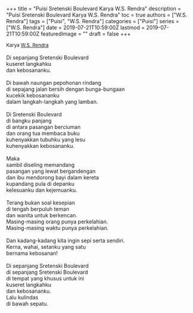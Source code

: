 +++
title = "Puisi Sretenski Boulevard Karya W.S. Rendra"
description = "Puisi Sretenski Boulevard Karya W.S. Rendra"
toc = true
authors = ["W.S. Rendra"]
tags = ["Puisi", "W.S. Rendra"]
categories = ["Puisi"]
series = ["W.S. Rendra"]
date = 2019-07-21T10:59:00Z
lastmod = 2019-07-21T10:59:00Z
featuredImage = ""
draft = false
+++

<div style="text-align: justify;">
<div style="font-size: small;">Karya <a href="/authors/w.s.-rendra/" target="_blank">W.S. Rendra</a></div><br />
Di sepanjang Sretenski Boulevard<br />kuseret langkahku<br />dan kebosananku.<br /><br />Di bawah naungan pepohonan rindang<br />di sepajang jalan bersih dengan bunga-bungaan<br />kucekik kebosananku<br />dalam langkah-langkah yang lamban.<br /><br />Di Sretenski Boulevard<br />di bangku panjang<br />di antara pasangan berciuman<br />dan orang tua membaca buku<br />kuhenyakkan tubuhku yang lesu<br />kuhenyakkan kebosananku.<br /><br />Maka<br />sambil diseling memandang<br />pasangan yang lewat bergandengan<br />dan ibu mendorong bayi dalam kereta<br />kupandang pula di depanku<br />kelesuanku dan kejemuanku.<br /><br />Terang bukan soal kesepian<br />di tengah berpuluh teman<br />dan wanita untuk berkencan.<br />Masing-masing orang punya perkelahian.<br />Masing-masing waktu punya perkelahian.<br /><br />Dan kadang-kadang kita ingin sepi serta sendiri.<br />Kerna, wahai, setanku yang satu<br />bernama kebosanan!<br /><br />Di sepanjang Sretenski Boulevard<br />di sepanjang Sretenski Boulevard<br />di tempat yang khusus untuk ini<br />kuseret langkahku<br />dan kebosananku.<br />Lalu kulindas<br />di bawah sepatu.</div>
